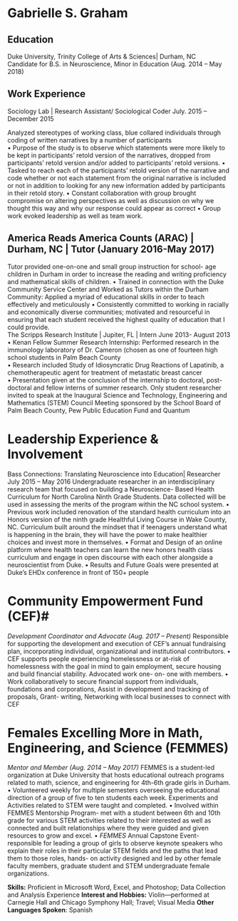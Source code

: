 # Gabrielle S. Graham

## Education	  	       
Duke University, Trinity College of Arts & Sciences| Durham, NC 	
Candidate for B.S. in Neuroscience, Minor in Education (Aug. 2014 – May 2018)

## Work Experience
Sociology Lab | Research Assistant/ Sociological Coder
July. 2015 – December 2015

Analyzed stereotypes of working class, blue collared individuals through coding of written narratives by a number of participants  
	•	Purpose of the study is to observe which statements were more likely to be
	 	kept in participants’ retold version of the narratives, dropped from participants’
	 	retold version and/or added to participants’ retold versions. 
	•	Tasked to reach each of the participants’ retold version of the narrative and
	    code whether or not each statement from the original narrative is included or
	    not in addition to looking for any new information added by participants in their
	    retold story. 
	•	Constant collaboration with group brought compromise on altering perspectives
	    as well as discussion on why we thought this way and why our response could
	    appear as correct 
	•	Group work evoked leadership as well as team work. 
## America Reads America Counts (ARAC) | Durham,     	NC | Tutor (January 2016-May 2017)
Tutor provided one-on-one and small group instruction for school- age children in Durham in order to increase the reading and writing proficiency and mathematical skills of children. 
	•	Trained in connection with the Duke Community Service Center and Worked as
	     Tutors within the Durham Community: Applied a myriad of educational skills in
	     order to teach effectively and meticulously 
	•	Consistently committed to working in racially and economically diverse communities; motivated and resourceful in ensuring that each student received the highest quality of education that I could provide.  
The Scripps Research Institute | Jupiter, FL | Intern         			                                  June 2013- August 2013
	•	Kenan Fellow Summer Research Internship: Performed research in the immunology laboratory of Dr. Cameron (chosen as one of fourteen high school students in Palm Beach County  
	•	Research included Study of Idiosyncratic Drug Reactions of Lapatinib, a chemotherapeutic agent for treatment of metastatic breast cancer  
	•	Presentation given at the conclusion of the internship to doctoral, post- doctoral and fellow interns of summer research. Only student researcher invited to speak at the Inaugural Science and Technology, Engineering and Mathematics (STEM) Council Meeting sponsored by the School Board of Palm Beach County, Pew Public Education Fund and Quantum 

# Leadership Experience & Involvement 
Bass Connections: Translating Neuroscience into Education| Researcher 	July 2015 – May 2016
Undergraduate researcher in an interdisciplinary research team that focused on building a Neuroscience- Based Health Curriculum for North Carolina Ninth Grade Students. Data collected will be used in assessing the merits of the program within the NC school system.
	•	Previous work included renovation of the standard health curriculum into an Honors version of the ninth grade Healthful Living Course in Wake County, NC. Curriculum built around the mindset that if teenagers understand what is happening in the brain, they will have the power to make healthier choices and invest more in themselves. 
	•	Format and Design of an online platform where health teachers can learn the new honors health class curriculum and engage in open discourse with each other alongside a neuroscientist from Duke. 
	•	Results and Future Goals were presented at Duke’s EHDx conference in front of 150+ people
# Community Empowerment Fund (CEF)#
*Development Coordinator and Advocate (Aug. 2017 – Present)*
   Responsible for supporting the development and execution of CEF’s annual
   fundraising plan, incorporating individual, organizational and institutional
   contributors.
	•	CEF supports people experiencing homelessness or at-risk of homelessness
	    with the goal in mind to gain employment, secure housing and build financial
	    stability. Advocated work one- on- one with members. 
	•	Work collaboratively to secure financial support from individuals, foundations
	    and corporations, Assist in development and tracking of proposals, 
	    Grant- writing, Networking with local businesses to connect with CEF
	     
# Females Excelling More in Math, Engineering, and Science (FEMMES) # 
*Mentor and Member (Aug. 2014 – May 2017)*
FEMMES is a student-led organization at Duke University that hosts educational outreach programs related to math, science, and engineering for 4th-6th grade girls in Durham.
	•	Volunteered weekly for multiple semesters overseeing the educational direction of a group of five to ten students each week. Experiments and Activities related to STEM were taught and completed.
	•	Involved within FEMMES Mentorship Program- met with a student between 6th and 10th grade for various STEM activities related to their interested as well as connected and built relationships where they were guided and given resources to grow and excel. 
	•	*FEMMES* Annual Capstone Event- responsible for leading a group of girls to observe keynote speakers who explain their roles in their particular STEM fields and the paths that lead them to those roles, hands- on activity designed and led by other female faculty members, graduate student and STEM undergraduate female organizations. 
	 
**Skills:**
 Proficient in Microsoft Word, Excel, and Photoshop; Data Collection and Analysis Experience
**Interest and Hobbies:** 
Violin—performed at Carnegie Hall and Chicago Symphony Hall;
Travel; Visual Media 
**Other Languages Spoken**: Spanish

<!--stackedit_data:
eyJoaXN0b3J5IjpbMTI0ODA1MDE4MV19
-->